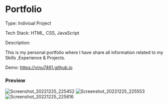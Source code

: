 # Portfolio 

Type: Indiviual Project 

Tech Stack: HTML, CSS, JavaScript  

Description:

This is my personal portfolio where I have share all information related to my Skills ,Experience & Projects.

Demo: https://vinu7461.github.io
  
### Preview
![Screenshot_20221225_225452](https://user-images.githubusercontent.com/106326042/209477072-f7b4b3ef-3608-4b41-9661-d4b0e2c3b707.png)
![Screenshot_20221225_225553](https://user-images.githubusercontent.com/106326042/209477075-b1fd6901-4e10-491e-9714-82011787365d.png)
![Screenshot_20221225_225616](https://user-images.githubusercontent.com/106326042/209477076-dfec5a65-70fd-4abd-ab4f-d3a61a90c921.png)
